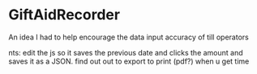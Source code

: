 # GiftAidRecorder
An idea I had to help encourage the data input accuracy of till operators

nts: edit the js so it saves the previous date and clicks the amount and saves it as a JSON.
find out out to export to print (pdf?) when u get time
